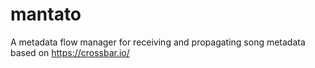 # mantato
A metadata flow manager for receiving and propagating song metadata based on https://crossbar.io/
